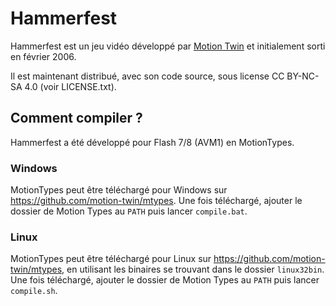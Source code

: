 # Hammerfest 

Hammerfest est un jeu vidéo développé par [Motion Twin](https://motion-twin.com/) et initialement sorti en février 2006.

Il est maintenant distribué, avec son code source, sous license CC BY-NC-SA 4.0 (voir LICENSE.txt).

## Comment compiler ?

Hammerfest a été développé pour Flash 7/8 (AVM1) en MotionTypes.

### Windows

MotionTypes peut être téléchargé pour Windows sur https://github.com/motion-twin/mtypes. Une fois téléchargé, ajouter le dossier de Motion Types au `PATH` puis lancer `compile.bat`.

### Linux

MotionTypes peut être téléchargé pour Linux sur https://github.com/motion-twin/mtypes, en utilisant les binaires se trouvant dans le dossier `linux32bin`. Une fois téléchargé, ajouter le dossier de Motion Types au `PATH` puis lancer `compile.sh`.
